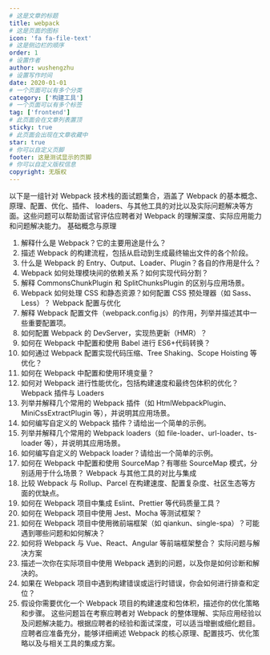 ```yaml
---
# 这是文章的标题
title: webpack
# 这是页面的图标
icon: 'fa fa-file-text'
# 这是侧边栏的顺序
order: 1
# 设置作者
author: wushengzhu
# 设置写作时间
date: 2020-01-01
# 一个页面可以有多个分类
category: ['构建工具']
# 一个页面可以有多个标签
tag: ['frontend']
# 此页面会在文章列表置顶
sticky: true
# 此页面会出现在文章收藏中
star: true
# 你可以自定义页脚
footer: 这是测试显示的页脚
# 你可以自定义版权信息
copyright: 无版权
---
```


以下是一组针对 Webpack 技术栈的面试题集合，涵盖了 Webpack 的基本概念、原理、配置、优化、插件、 loaders、与其他工具的对比以及实际问题解决等方面。这些问题可以帮助面试官评估应聘者对 Webpack 的理解深度、实际应用能力和问题解决能力。
基础概念与原理

1. 解释什么是 Webpack？它的主要用途是什么？
2. 描述 Webpack 的构建流程，包括从启动到生成最终输出文件的各个阶段。
3. 什么是 Webpack 的 Entry、Output、Loader、Plugin？各自的作用是什么？
4. Webpack 如何处理模块间的依赖关系？如何实现代码分割？
5. 解释 CommonsChunkPlugin 和 SplitChunksPlugin 的区别与应用场景。
6. Webpack 如何处理 CSS 和静态资源？如何配置 CSS 预处理器（如 Sass、Less）？
   Webpack 配置与优化
7. 解释 Webpack 配置文件（webpack.config.js）的作用，列举并描述其中一些重要配置项。
8. 如何配置 Webpack 的 DevServer，实现热更新（HMR）？
9. 如何在 Webpack 中配置和使用 Babel 进行 ES6+代码转换？
10. 如何通过 Webpack 配置实现代码压缩、Tree Shaking、Scope Hoisting 等优化？
11. 如何在 Webpack 中配置和使用环境变量？
12. 如何对 Webpack 进行性能优化，包括构建速度和最终包体积的优化？
    Webpack 插件与 Loaders
13. 列举并解释几个常用的 Webpack 插件（如 HtmlWebpackPlugin、MiniCssExtractPlugin 等），并说明其应用场景。
14. 如何编写自定义的 Webpack 插件？请给出一个简单的示例。
15. 列举并解释几个常用的 Webpack loaders（如 file-loader、url-loader、ts-loader 等），并说明其应用场景。
16. 如何编写自定义的 Webpack loader？请给出一个简单的示例。
17. 如何在 Webpack 中配置和使用 SourceMap？有哪些 SourceMap 模式，分别适用于什么场景？
    Webpack 与其他工具的对比与集成
18. 比较 Webpack 与 Rollup、Parcel 在构建速度、配置复杂度、社区生态等方面的优缺点。
19. 如何在 Webpack 项目中集成 Eslint、Prettier 等代码质量工具？
20. 如何在 Webpack 项目中使用 Jest、Mocha 等测试框架？
21. 如何在 Webpack 项目中使用微前端框架（如 qiankun、single-spa）？可能遇到哪些问题和如何解决？
22. 如何将 Webpack 与 Vue、React、Angular 等前端框架整合？
    实际问题与解决方案
23. 描述一次你在实际项目中使用 Webpack 遇到的问题，以及你是如何诊断和解决的。
24. 如果在 Webpack 项目中遇到构建错误或运行时错误，你会如何进行排查和定位？
25. 假设你需要优化一个 Webpack 项目的构建速度和包体积，描述你的优化策略和步骤。
    这些问题旨在考察应聘者对 Webpack 的整体理解、实际应用经验以及问题解决能力。根据应聘者的经验和面试深度，可以适当增删或细化题目。应聘者应准备充分，能够详细阐述 Webpack 的核心原理、配置技巧、优化策略以及与相关工具的集成方案。
